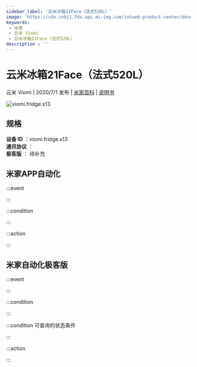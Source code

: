 ```yaml
---
sidebar_label: '云米冰箱21Face（法式520L）'
image: 'https://cdn.cnbj1.fds.api.mi-img.com/iotweb-product-center/developer_1588150690389l7Ooz6lB.png?GalaxyAccessKeyId=AKVGLQWBOVIRQ3XLEW&Expires=9223372036854775807&Signature=yVFEIxB89KD6nbmH5UXOzFpCS5o='
keywords: 
 - 米家
 - 云米 Viomi
 - 云米冰箱21Face（法式520L）
description : ''
---
```

# 云米冰箱21Face（法式520L）

云米 Viomi | 2020/7/1 发布 | [米家百科](https://home.mi.com/webapp/content/baike/product/index.html?model=viomi.fridge.x13) | [说明书](https://home.mi.com/views/introduction.html?model=viomi.fridge.x13&region=cn)

![viomi.fridge.x13](https://cdn.cnbj1.fds.api.mi-img.com/iotweb-product-center/developer_1588150690389l7Ooz6lB.png?GalaxyAccessKeyId=AKVGLQWBOVIRQ3XLEW&Expires=9223372036854775807&Signature=yVFEIxB89KD6nbmH5UXOzFpCS5o=)

## 规格  
> 
**设备 ID** ：viomi.fridge.x13  
**通讯协议** ：  
**极客版**  ： 待补充 


## 米家APP自动化  

:::event  

:::

:::condition  

:::

:::action   

:::

## 米家自动化极客版  

:::event  

:::

:::condition  

:::

:::condition 可查询的状态条件  

:::

:::action  

:::

        
